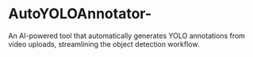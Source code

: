 # AutoYOLOAnnotator-
An AI-powered tool that automatically generates YOLO annotations from video uploads, streamlining the object detection workflow.
